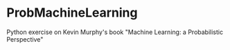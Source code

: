 # ProbMachineLearning
Python exercise on Kevin Murphy's book "Machine Learning: a Probabilistic Perspective"
